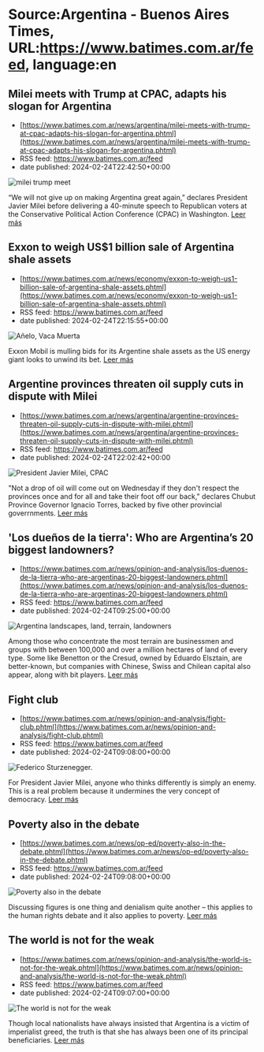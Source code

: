 # Source:Argentina - Buenos Aires Times, URL:https://www.batimes.com.ar/feed, language:en

## Milei meets with Trump at CPAC, adapts his slogan for Argentina
 - [https://www.batimes.com.ar/news/argentina/milei-meets-with-trump-at-cpac-adapts-his-slogan-for-argentina.phtml](https://www.batimes.com.ar/news/argentina/milei-meets-with-trump-at-cpac-adapts-his-slogan-for-argentina.phtml)
 - RSS feed: https://www.batimes.com.ar/feed
 - date published: 2024-02-24T22:42:50+00:00

<p><img alt="milei trump meet" src="https://fotos.perfil.com/2024/02/24/trim/540/304/milei-trump-meet-1760524.jpg" /></p>“We will not give up on making Argentina great again,” declares President Javier Milei before delivering a 40-minute speech to Republican voters at the Conservative Political Action Conference (CPAC) in Washington.
 <a href="https://www.batimes.com.ar/news/argentina/milei-meets-with-trump-at-cpac-adapts-his-slogan-for-argentina.phtml">Leer más</a>

## Exxon to weigh US$1 billion sale of Argentina shale assets
 - [https://www.batimes.com.ar/news/economy/exxon-to-weigh-us1-billion-sale-of-argentina-shale-assets.phtml](https://www.batimes.com.ar/news/economy/exxon-to-weigh-us1-billion-sale-of-argentina-shale-assets.phtml)
 - RSS feed: https://www.batimes.com.ar/feed
 - date published: 2024-02-24T22:15:55+00:00

<p><img alt="Añelo, Vaca Muerta" src="https://fotos.perfil.com/2023/07/06/trim/540/304/anelo-vaca-muerta-1604378.jpg" /></p>Exxon Mobil is mulling bids for its Argentine shale assets as the US energy giant looks to unwind its bet. <a href="https://www.batimes.com.ar/news/economy/exxon-to-weigh-us1-billion-sale-of-argentina-shale-assets.phtml">Leer más</a>

## Argentine provinces threaten oil supply cuts in dispute with Milei
 - [https://www.batimes.com.ar/news/argentina/argentine-provinces-threaten-oil-supply-cuts-in-dispute-with-milei.phtml](https://www.batimes.com.ar/news/argentina/argentine-provinces-threaten-oil-supply-cuts-in-dispute-with-milei.phtml)
 - RSS feed: https://www.batimes.com.ar/feed
 - date published: 2024-02-24T22:02:42+00:00

<p><img alt="President Javier Milei, CPAC" src="https://fotos.perfil.com/2024/02/24/trim/540/304/president-javier-milei-cpac-1760509.jpg" /></p>"Not a drop of oil will come out on Wednesday if they don't respect the provinces once and for all and take their foot off our back," declares Chubut Province Governor Ignacio Torres, backed by five other provincial goverrnments. <a href="https://www.batimes.com.ar/news/argentina/argentine-provinces-threaten-oil-supply-cuts-in-dispute-with-milei.phtml">Leer más</a>

## 'Los dueños de la tierra': Who are Argentina’s 20 biggest landowners?
 - [https://www.batimes.com.ar/news/opinion-and-analysis/los-duenos-de-la-tierra-who-are-argentinas-20-biggest-landowners.phtml](https://www.batimes.com.ar/news/opinion-and-analysis/los-duenos-de-la-tierra-who-are-argentinas-20-biggest-landowners.phtml)
 - RSS feed: https://www.batimes.com.ar/feed
 - date published: 2024-02-24T09:25:00+00:00

<p><img alt="Argentina landscapes, land, terrain, landowners" src="https://fotos.perfil.com/2024/02/23/trim/540/304/argentina-landscapes-land-terrain-landowners-1759885.jpg" /></p>Among those who concentrate the most terrain are businessmen and groups with between 100,000 and over a million hectares of land of every type. Some like Benetton or the Cresud, owned by Eduardo Elsztain, are better-known, but companies with Chinese, Swiss and Chilean capital also appear, along with bit players. <a href="https://www.batimes.com.ar/news/opinion-and-analysis/los-duenos-de-la-tierra-who-are-argentinas-20-biggest-landowners.phtml">Leer más</a>

## Fight club
 - [https://www.batimes.com.ar/news/opinion-and-analysis/fight-club.phtml](https://www.batimes.com.ar/news/opinion-and-analysis/fight-club.phtml)
 - RSS feed: https://www.batimes.com.ar/feed
 - date published: 2024-02-24T09:08:00+00:00

<p><img alt="Federico Sturzenegger." src="https://fotos.perfil.com/2024/02/23/trim/540/304/federico-sturzenegger-1759934.jpg" /></p>For President Javier Milei, anyone who thinks differently is simply an enemy. This is a real problem because it undermines the very concept of democracy.
 <a href="https://www.batimes.com.ar/news/opinion-and-analysis/fight-club.phtml">Leer más</a>

## Poverty also in the debate
 - [https://www.batimes.com.ar/news/op-ed/poverty-also-in-the-debate.phtml](https://www.batimes.com.ar/news/op-ed/poverty-also-in-the-debate.phtml)
 - RSS feed: https://www.batimes.com.ar/feed
 - date published: 2024-02-24T09:08:00+00:00

<p><img alt="Poverty also in the debate" src="https://fotos.perfil.com/2024/02/23/trim/540/304/poverty-also-in-the-debate-1759922.jpg" /></p>Discussing figures is one thing and denialism quite another – this applies to the human rights debate and it also applies to poverty. <a href="https://www.batimes.com.ar/news/op-ed/poverty-also-in-the-debate.phtml">Leer más</a>

## The world is not for the weak
 - [https://www.batimes.com.ar/news/opinion-and-analysis/the-world-is-not-for-the-weak.phtml](https://www.batimes.com.ar/news/opinion-and-analysis/the-world-is-not-for-the-weak.phtml)
 - RSS feed: https://www.batimes.com.ar/feed
 - date published: 2024-02-24T09:07:00+00:00

<p><img alt="The world is not for the weak   " src="https://fotos.perfil.com/2024/02/23/trim/540/304/the-world-is-not-for-the-weak-1759899.jpg" /></p>Though local nationalists have always insisted that Argentina is a victim of imperialist greed, the truth is that she has always been one of its principal beneficiaries.
 <a href="https://www.batimes.com.ar/news/opinion-and-analysis/the-world-is-not-for-the-weak.phtml">Leer más</a>

